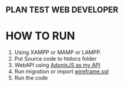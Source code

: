 ## PLAN TEST WEB DEVELOPER
# HOW TO RUN
1. Using XAMPP or MAMP or LAMPP.
2. Put Source code to htdocs folder
3. WebAPI using [AdonisJS as my API](https://github.com/kadekchrisna/ptwdAPI)
4. Run migration or import [wireframe.sql](https://github.com/kadekchrisna/ptwd/blob/master/wireframe.sql) 
5. Run the code

